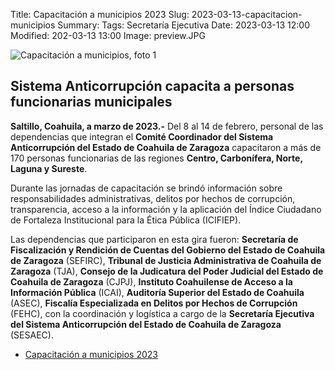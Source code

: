 Title: Capacitación a municipios 2023
Slug: 2023-03-13-capacitacion-municipios
Summary:
Tags: Secretaría Ejecutiva
Date: 2023-03-13 12:00
Modified: 202-03-13 13:00
Image: preview.JPG 


<img class="img-fluid" src="foto-01.jpg" alt="Capacitación a municipios, foto 1">

## Sistema Anticorrupción capacita a personas funcionarias municipales

**Saltillo, Coahuila, a marzo de 2023.-** Del 8 al 14 de febrero, personal de las dependencias que integran el **Comité Coordinador del Sistema Anticorrupción del Estado de Coahuila de Zaragoza** capacitaron a más de 170 personas funcionarias de las regiones **Centro, Carbonífera, Norte, Laguna y Sureste**.

Durante las jornadas de capacitación se brindó información sobre responsabilidades administrativas, delitos por hechos de corrupción, transparencia, acceso a la información y la aplicación del Índice Ciudadano de Fortaleza Institucional para la Ética Pública (ICIFIEP).

Las dependencias que participaron en esta gira fueron: **Secretaría de Fiscalización y Rendición de Cuentas del Gobierno del Estado de Coahuila de Zaragoza** (SEFIRC), **Tribunal de Justicia Administrativa de Coahuila de Zaragoza** (TJA), **Consejo de la Judicatura del Poder Judicial del Estado de Coahuila de Zaragoza** (CJPJ), **Instituto Coahuilense de Acceso a la Información Pública** (ICAI), **Auditoría Superior del Estado de Coahuila** (ASEC), **Fiscalía Especializada en Delitos por Hechos de Corrupción** (FEHC), con la coordinación y logística a cargo de la **Secretaría Ejecutiva del Sistema Anticorrupción del Estado de Coahuila de Zaragoza** (SESAEC).

* [Capacitación a municipios 2023](capacitacion-municipios-23.pdf)